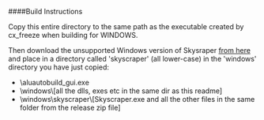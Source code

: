 ####Build Instructions

Copy this entire directory to the same path as the executable created by cx_freeze when building for WINDOWS.

Then download the unsupported Windows version of Skysraper [from here](https://github.com/muldjord/skyscraper) and place in a directory called 'skyscraper' (all lower-case) in the 'windows' directory you have just copied:

- \aluautobuild_gui.exe
- \windows\\\[all the dlls, exes etc in the same dir as this readme]
- \windows\skyscraper\\\[Skyscraper.exe and all the other files in the same folder from the release zip file]